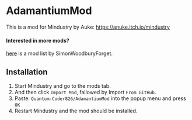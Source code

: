 # AdamantiumMod
This is a mod for Mindustry by Auke: https://anuke.itch.io/mindustry

#### Interested in more mods?
[here](https://simonwoodburyforget.github.io/mindustry-mods/) is a mod list by SimonWoodburyForget.

## Installation
1. Start Mindustry and go to the mods tab.
2. And then click `Import Mod`, fallowed by Import `From GitHub`.
3. Paste: ```Quantum-Coder826/AdamantiumMod``` into the popup menu and press `OK`
4. Restart Mindustry and the mod should be installed.
